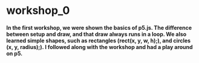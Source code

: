# workshop_0

#### In the first workshop, we were shown the basics of p5.js. The difference between setup and draw, and that draw always runs in a loop. We also learned simple shapes, such as rectangles (rect(x, y, w, h);), and circles (x, y, radius);). I followed along with the workshop and had a play around on p5. 
